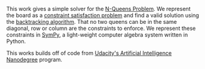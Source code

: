 This work gives a simple solver for the [N-Queens Problem](https://en.wikipedia.org/wiki/Eight_queens_puzzle). We represent the board as a [constraint satisfaction problem](https://en.wikipedia.org/wiki/Constraint_satisfaction_problem) and find a valid solution using the [backtracking algorithm](https://en.wikipedia.org/wiki/Backtracking). That no two queens can be in the same diagonal, row or column are the constraints to enforce. We represent these constraints in [SymPy](http://www.sympy.org/en/index.html), a light-weight computer algebra system written in Python.

This works builds off of code from [Udacity's Artificial Intelligence Nanodegree](https://github.com/udacity/AIND-Constraint_Satisfaction) program.

